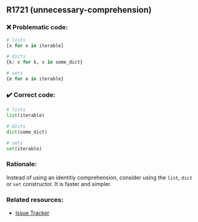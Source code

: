 ## R1721 (unnecessary-comprehension)

### :x: Problematic code:

```python
# lists
[x for x in iterable]

# dicts
{k: v for k, v in some_dict}

# sets
{e for e in iterable}
```

### :heavy_check_mark: Correct code:

```python
# lists
list(iterable)

# dicts
dict(some_dict)

# sets
set(iterable)
```

### Rationale:

Instead of using an identitiy comprehension, consider using the `list`, `dict`
or `set` constructor. It is faster and simpler.

### Related resources:

- [Issue Tracker](https://github.com/PyCQA/pylint/issues?q=is%3Aissue+%22unnecessary-comprehension%22+OR+%22R1721%22)
